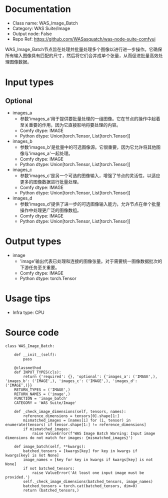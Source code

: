 # Documentation
- Class name: WAS_Image_Batch
- Category: WAS Suite/Image
- Output node: False
- Repo Ref: https://github.com/WASasquatch/was-node-suite-comfyui

WAS_Image_Batch节点旨在处理并批量处理多个图像以进行进一步操作。它确保所有输入图像具有匹配的尺寸，然后将它们合并成单个张量，从而促进批量高效处理图像数据。

# Input types
## Optional
- images_a
    - 参数'images_a'用于提供要批量处理的一组图像。它在节点的操作中起着至关重要的作用，因为它直接影响将要处理的内容。
    - Comfy dtype: IMAGE
    - Python dtype: Union[torch.Tensor, List[torch.Tensor]]
- images_b
    - 参数'images_b'是批量中的可选图像源。它很重要，因为它允许将其他图像与'images_a'一起处理。
    - Comfy dtype: IMAGE
    - Python dtype: Union[torch.Tensor, List[torch.Tensor]]
- images_c
    - 参数'images_c'是另一个可选的图像输入，增强了节点的灵活性，以适应更多的图像数据进行批量处理。
    - Comfy dtype: IMAGE
    - Python dtype: Union[torch.Tensor, List[torch.Tensor]]
- images_d
    - 参数'images_d'提供了进一步的可选图像输入能力，允许节点在单个批量操作中处理更广泛的图像数组。
    - Comfy dtype: IMAGE
    - Python dtype: Union[torch.Tensor, List[torch.Tensor]]

# Output types
- image
    - 'image'输出代表已处理和连接的图像张量。对于需要统一图像数据批次的下游任务至关重要。
    - Comfy dtype: IMAGE
    - Python dtype: torch.Tensor

# Usage tips
- Infra type: CPU

# Source code
```
class WAS_Image_Batch:

    def __init__(self):
        pass

    @classmethod
    def INPUT_TYPES(cls):
        return {'required': {}, 'optional': {'images_a': ('IMAGE',), 'images_b': ('IMAGE',), 'images_c': ('IMAGE',), 'images_d': ('IMAGE',)}}
    RETURN_TYPES = ('IMAGE',)
    RETURN_NAMES = ('image',)
    FUNCTION = 'image_batch'
    CATEGORY = 'WAS Suite/Image'

    def _check_image_dimensions(self, tensors, names):
        reference_dimensions = tensors[0].shape[1:]
        mismatched_images = [names[i] for (i, tensor) in enumerate(tensors) if tensor.shape[1:] != reference_dimensions]
        if mismatched_images:
            raise ValueError(f'WAS Image Batch Warning: Input image dimensions do not match for images: {mismatched_images}')

    def image_batch(self, **kwargs):
        batched_tensors = [kwargs[key] for key in kwargs if kwargs[key] is not None]
        image_names = [key for key in kwargs if kwargs[key] is not None]
        if not batched_tensors:
            raise ValueError('At least one input image must be provided.')
        self._check_image_dimensions(batched_tensors, image_names)
        batched_tensors = torch.cat(batched_tensors, dim=0)
        return (batched_tensors,)
```